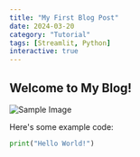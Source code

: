 ```yaml
---
title: "My First Blog Post"
date: 2024-03-20
category: "Tutorial"
tags: [Streamlit, Python]
interactive: true
---
```


## Welcome to My Blog!

![Sample Image](/workspaces/My_portfolio/raghu.jpg)

Here's some example code:

```python
print("Hello World!")
